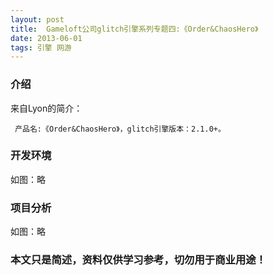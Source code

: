 ```yaml
---
layout: post
title:  Gameloft公司glitch引擎系列专题四:《Order&ChaosHero》
date: 2013-06-01
tags: 引擎 网游
---
```



### 介绍


来自Lyon的简介：

	 产品名:《Order&ChaosHero》，glitch引擎版本：2.1.0+。




### 开发环境

如图：略

### 项目分析

如图：略



### 本文只是简述，资料仅供学习参考，切勿用于商业用途！